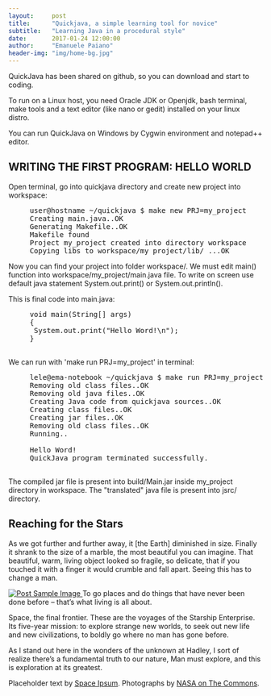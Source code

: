 ```yaml
---
layout:     post
title:      "Quickjava, a simple learning tool for novice"
subtitle:   "Learning Java in a procedural style"
date:       2017-01-24 12:00:00
author:     "Emanuele Paiano"
header-img: "img/home-bg.jpg"
---
```


<p>QuickJava has been shared on github, so you can download and start to coding.</p>

<p>To run on a Linux host, you need Oracle JDK or Openjdk, bash terminal, make tools and a text editor (like nano or gedit) installed on your linux distro.</p>

<p>You can run QuickJava on Windows by Cygwin environment and notepad++ editor.</p>

<h2 class="section-heading">WRITING THE FIRST PROGRAM: HELLO WORLD</h2>
<p>Open terminal, go into quickjava directory and create new project into workspace:</p>
<pre>
     user@hostname ~/quickjava $ make new PRJ=my_project
     Creating main.java..OK
     Generating Makefile..OK
     Makefile found
     Project my_project created into directory workspace 
     Copying libs to workspace/my_project/lib/ ...OK
</pre>

<p>Now you can find your project into folder workspace/. We must edit main() function
     into workspace/my_project/main.java file. To write on screen use default java statement
     System.out.print() or System.out.println().</p>
    
 <p>This is final code into main.java:</p>
    
<pre>
     void main(String[] args)
     {
      System.out.print("Hello Word!\n");
     }
 </pre>
     
     
<p> We can run with 'make run PRJ=my_project' in terminal:</p>

<pre>
     lele@ema-notebook ~/quickjava $ make run PRJ=my_project
     Removing old class files..OK
     Removing old java files..OK
     Creating Java code from quickjava sources..OK
     Creating class files..OK
     Creating jar files..OK
     Removing old class files..OK
     Running..

     Hello Word!
     QuickJava program terminated successfully.
 </pre>
  
  
  <p> The compiled jar file is present into build/Main.jar inside 
     my_project directory in workspace. The "translated" java file 
	 is present into jsrc/ directory.</p>




<h2 class="section-heading">Reaching for the Stars</h2>

<p>As we got further and further away, it [the Earth] diminished in size. Finally it shrank to the size of a marble, the most beautiful you can imagine. That beautiful, warm, living object looked so fragile, so delicate, that if you touched it with a finger it would crumble and fall apart. Seeing this has to change a man.</p>

<a href="#">
    <img src="{{ site.baseurl }}/img/post-sample-image.jpg" alt="Post Sample Image">
</a>
<span class="caption text-muted">To go places and do things that have never been done before – that’s what living is all about.</span>

<p>Space, the final frontier. These are the voyages of the Starship Enterprise. Its five-year mission: to explore strange new worlds, to seek out new life and new civilizations, to boldly go where no man has gone before.</p>

<p>As I stand out here in the wonders of the unknown at Hadley, I sort of realize there’s a fundamental truth to our nature, Man must explore, and this is exploration at its greatest.</p>

<p>Placeholder text by <a href="http://spaceipsum.com/">Space Ipsum</a>. Photographs by <a href="https://www.flickr.com/photos/nasacommons/">NASA on The Commons</a>.</p>
